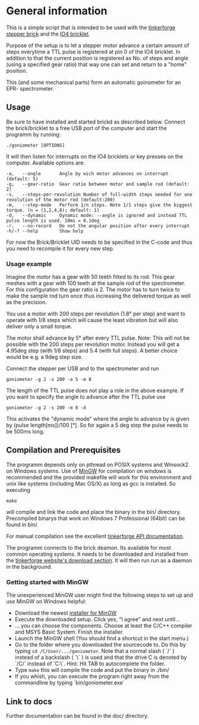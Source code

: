 ﻿# General information
This is a simple script that is intended to be used with the [tinkerforge][1]
[stepper brick][2] and the [IO4 bricklet][3].

  Purpose of the setup is to let a stepper motor advance a certain amount
of steps everytime a TTL pulse is registered at pin 0 of the IO4 bricklet.
In addition to that the current position is registered as No. of steps and
angle (using a specified gear ratio) that way one can set and return
to a "home" position.

  This (and some mechanical parts) form an automatic goinometer for an EPR-
spectrometer.


## Usage
Be sure to have installed and started brickd as described below. Connect the
brick/bricklet to a free USB port of the computer and start the programm by
running:

    ./goniometer [OPTIONS]

It will then listen for interrupts on the IO4 bricklets or key presses on
the computer. Available options are:

    -a,   --angle       Angle by wich motor advances on interrupt (default: 5)
    -g,   --gear-ratio  Gear ratio between motor and sample rod (default: 2)
    -s,   --steps-per-revolution Number of full-width steps needed for one revolution of the motor rod (default:200)
    -m,   --step-mode   Perform 1/n steps. Note 1/1 steps give the biggest torque. (n = (1,2,4,8); default: 1)
    -d,   --dynamic     Dynamic mode: --angle is ignored and instead TTL pulse length is used. 10ms = 0.1deg
    -r,   --no-record   Do not the angular position after every interrupt
    -h/-? --help        Show help

For now the Brick/Bricklet UID needs to be specified in the C-code and thus
you need to recompile it for every new step.

### Usage example
Imagine the motor has a gear with 50 teeth fitted to its rod. This gear
meshes with a gear with 100 teeth at the sample rod of the spectrometer.
For this configuration the gear ratio is 2. The motor has to turn twice to
make the sample rod turn once thus increasing the delivered torque as well
as the precision.

  You use a motor with 200 steps per revolution (1.8° per step) and want to
operate with 1/8 steps which will cause the least vibration but will also
deliver only a small torque.

The motor shall advance by 5° after every TTL pulse. Note: This will not 
be possible with the 200 steps per revolution motor. Instead you will get
a 4.95deg step (with 1/8 steps) and 5.4 (with full steps). A better choice
would be e.g. a 9deg step size.

Connect the stepper per USB and to the spectrometer and run

    goniometer -g 2 -s 200 -a 5 -m 8


The length of the TTL pulse does not play a role in the above example. If
you want to specify the angle to advance after the TTL pulse use

    goniometer -g 2 -s 200 -m 8 -d

This activates the "dynamic mode" where the angle to advance by is given by 
(pulse length[ms])/100 [°]. So for again a 5 deg step the pulse needs to be
500ms long.


## Compilation and Prerequisites
The programm depends only on pthread on POSIX systems and Winsock2 on
Windows systems. Use of [MinGW][4] for compilation on windows is
recommended and the provided makefile will work for this environment and
unix like systems (including Mac OS/X) as long as gcc is installed. So executing 

    make

will compile and link the code and place the binary in the bin/ directory.
Precompiled binarys that work on Windows 7 Professional (64bit) can be found
in bin/.

For manual compilation see the excellent [tinkerforge API documentation][6].

The programm connects to the brick deamon. Its available for most common
operating systems. It needs to be downloaded and installed from the
[tinkerforge website's download section][5]. It will then run run as a
daemon in the background.

### Getting started with MinGW
The unexperienced MinGW user might find the following steps to set up and use
MinGW on Windows helpful:

  * Download the newest [installer for MinGW][7]
  * Execute the downloaded setup. Click yes, "I agree" and next until...
  * ... you can choose the components. Choose at least the C/C++ compiler
    and MSYS Basic System.  Finish the installer.
  * Launch the MinGW shell (You should find a shortcut in the start menu.)
  * Go to the folder where you downloaded the sourcecode to. Do this by
    typing `cd /C/User/.../goniometer`. Note that a normal slash
    ( ´/´ ) instead of a backslash ( ´\´ ) is used and that the drive C is
    denoted by ´/C/´ instead of ´C:\´. Hint: Hit TAB to autocomplete the
    folder.
  * Type `make` this will compile the code and put the binary in ./bin/
  * If you whish, you can execute the program right away from the
    commandline by typing ´bin/goniometer.exe`


## Link to docs
Further documentation can be found in the doc/ directory.


[1]: http://tinkerforge.com
[2]: http://www.tinkerforge.com/doc/Hardware/Bricks/Stepper_Brick.html
[3]: http://www.tinkerforge.com/doc/Hardware/Bricklets/IO4.html
[4]: http://mingw.org
[5]: http://www.tinkerforge.com/doc/Downloads.html
[6]: http://www.tinkerforge.com/doc/Software/API_Bindings.html#api-bindings-c
[7]: http://sourceforge.net/projects/mingw/files/Installer/mingw-get-inst/
